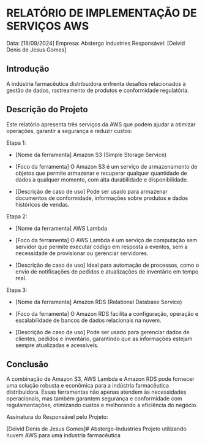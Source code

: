 # RELATÓRIO DE IMPLEMENTAÇÃO DE SERVIÇOS AWS

Data: [18/09/2024]
Empresa: Abstergo Industries 
Responsável: [Deivid Denis de Jesus Gomes]

## Introdução
A indústria farmacêutica distribuidora enfrenta desafios relacionados à gestão de dados, rastreamento de produtos e conformidade regulatória. 

## Descrição do Projeto
Este relatório apresenta três serviços da AWS que podem ajudar a otimizar operações, garantir a segurança e reduzir custos:

Etapa 1: 
- [Nome da ferramenta]
    Amazon S3 (Simple Storage Service)

- [Foco da ferramenta]
    O Amazon S3 é um serviço de armazenamento de objetos que permite armazenar e recuperar qualquer quantidade de dados a qualquer momento, com alta durabilidade e disponibilidade.

- [Descrição de caso de uso]
    Pode ser usado para armazenar documentos de conformidade, informações sobre produtos e dados históricos de vendas.

Etapa 2: 
- [Nome da ferramenta]
    AWS Lambda

- [Foco da ferramenta]
    O AWS Lambda é um serviço de computação sem servidor que permite executar código em resposta a eventos, sem a necessidade de provisionar ou gerenciar servidores.

- [Descrição de caso de uso]
    Ideal para automação de processos, como o envio de notificações de pedidos e atualizações de inventário em tempo real.

Etapa 3: 
- [Nome da ferramenta]
    Amazon RDS (Relational Database Service)

- [Foco da ferramenta]
    O Amazon RDS facilita a configuração, operação e escalabilidade de bancos de dados relacionais na nuvem.

- [Descrição de caso de uso]
    Pode ser usado para gerenciar dados de clientes, pedidos e inventário, garantindo que as informações estejam sempre atualizadas e acessíveis.


## Conclusão
A combinação de Amazon S3, AWS Lambda e Amazon RDS pode fornecer uma solução robusta e econômica para a indústria farmacêutica distribuidora. Essas ferramentas não apenas atendem às necessidades operacionais, mas também garantem segurança e conformidade com regulamentações, otimizando custos e melhorando a eficiência do negócio.



Assinatura do Responsável pelo Projeto:

[Deivid Denis de Jesus Gomes]# Abstergo-Industries
Projeto utilizando nuvem AWS para uma industria farmacêutica

